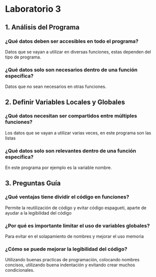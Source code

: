 # Laboratorio 3
## 1. Análisis del Programa

### ¿Qué datos deben ser accesibles en todo el programa?
Datos que se vayan a utilizar en diversas funciones, estas dependen del tipo de programa. 

### ¿Qué datos solo son necesarios dentro de una función específica?
Datos que no sean necesarios en otras funciones. 

## 2. Definir Variables Locales y Globales

### ¿Qué datos necesitan ser compartidos entre múltiples funciones?
Los datos que se vayan a utilizar varias veces, en este programa son las listas

### ¿Qué datos solo son relevantes dentro de una función específica?
En este programa por ejemplo es la variable nombre.

## 3. Preguntas Guía
### ¿Qué ventajas tiene dividir el código en funciones?
Permite la reutilización de código y evitar código espagueti, aparte de ayudar a la legibilidad del código

### ¿Por qué es importante limitar el uso de variables globales?
Para evitar en el solapamiento de nombres y mejorar el uso memoria

### ¿Cómo se puede mejorar la legibilidad del código?
Utilizando buenas practicas de programación, colocando nombres concisos, utilizando buena indentación y evitando crear muchos condicionales.
